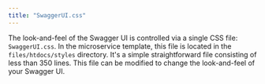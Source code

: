 ```yaml
---
title: "SwaggerUI.css"
---
```


The look-and-feel of the Swagger UI is controlled via a single CSS file:  `SwaggerUI.css`.
In the microservice template, this file is located in the `files/htdocs/styles` directory.
It's a simple straightforward file consisting of less than 350 lines.
This file can be modified to change the look-and-feel of your Swagger UI.